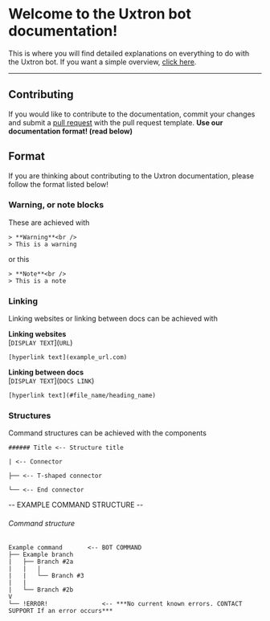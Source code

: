 # Welcome to the Uxtron bot documentation!
This is where you will find detailed explanations on everything to do with the Uxtron bot. If you want a simple overview, [click here](https://github.com/Uxtron-team/Uxtron-bot-docs/wiki).

***

## Contributing
If you would like to contribute to the documentation, commit your changes and submit a [pull request](https://github.com/Uxtron-team/Uxtron-bot-docs/pulls) with the pull request template. **Use our documentation format! (read below)**

## Format
If you are thinking about contributing to the Uxtron documentation, please follow the format listed below!

### Warning, or note blocks
These are achieved with

```
> **Warning**<br />
> This is a warning
```
or this
```
> **Note**<br />
> This is a note
```

### Linking
Linking websites or linking between docs can be achieved with

**Linking websites**<br />
\[`DISPLAY TEXT`](`URL`)
```
[hyperlink text](example_url.com)
```

**Linking between docs**<br />
\[`DISPLAY TEXT`](`DOCS LINK`)
```
[hyperlink text](#file_name/heading_name)
```

### Structures
Command structures can be achieved with the components

```
###### Title <-- Structure title

| <-- Connector

├── <-- T-shaped connector

└── <-- End connector
```


-- EXAMPLE COMMAND STRUCTURE --

###### Command structure
```
Example command       <-- BOT COMMAND
├── Example branch
|   ├── Branch #2a
|   |   |
|   |   └── Branch #3
|   |   
|   └── Branch #2b
V   
└── !ERROR!               <-- ***No current known errors. CONTACT SUPPORT If an error occurs***
```
